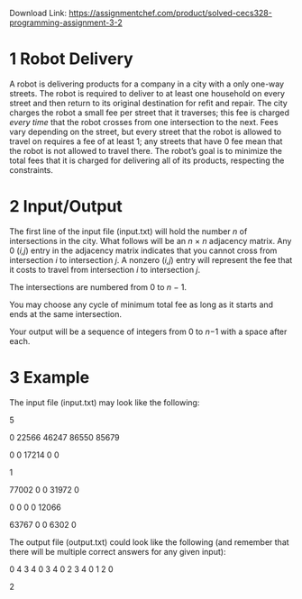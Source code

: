 Download Link: https://assignmentchef.com/product/solved-cecs328-programming-assignment-3-2
<br>



<h1>1      Robot Delivery</h1>

A robot is delivering products for a company in a city with a only one-way streets. The robot is required to deliver to at least one household on every street and then return to its original destination for refit and repair. The city charges the robot a small fee per street that it traverses; this fee is charged <em>every time </em>that the robot crosses from one intersection to the next. Fees vary depending on the street, but every street that the robot is allowed to travel on requires a fee of at least 1; any streets that have 0 fee mean that the robot is not allowed to travel there. The robot’s goal is to minimize the total fees that it is charged for delivering all of its products, respecting the constraints.

<h1>2     Input/Output</h1>

The first line of the input file (input.txt) will hold the number <em>n </em>of intersections in the city. What follows will be an <em>n </em>× <em>n </em>adjacency matrix. Any 0 (<em>i,j</em>) entry in the adjacency matrix indicates that you cannot cross from intersection <em>i </em>to intersection <em>j</em>. A nonzero (<em>i,j</em>) entry will represent the fee that it costs to travel from intersection <em>i </em>to intersection <em>j</em>.

The intersections are numbered from 0 to <em>n </em>− 1.

You may choose any cycle of minimum total fee as long as it starts and ends at the same intersection.

Your output will be a sequence of integers from 0 to <em>n</em>−1 with a space after each.

<h1>3     Example</h1>

The input file (input.txt) may look like the following:

5

0 22566 46247 86550 85679

0 0 17214 0 0

1

77002 0 0 31972 0

0 0 0 0 12066

63767 0 0 6302 0

The output file (output.txt) could look like the following (and remember that there will be multiple correct answers for any given input):

0 4 3 4 0 3 4 0 2 3 4 0 1 2 0

2